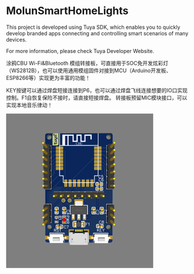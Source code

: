 # MolunSmartHomeLights
This project is developed using Tuya SDK, which enables you to quickly develop branded apps connecting and controlling smart scenarios of many devices.

For more information, please check Tuya Developer Website.


涂鸦CBU Wi-Fi&Bluetooth 模组转接板，可直接用于SOC免开发炫彩灯（WS2812B），也可以使用通用模组固件对接到MCU（Arduino开发板、ESP8266等）实现更为丰富的功能！

KEY按键可以通过焊盘短接连接到P6，也可以通过焊盘飞线连接想要的IO口实现控制。F1自恢复保险不接时，请直接短接焊盘。
转接板预留MIC模块接口，可以实现本地音乐律动！

<p align="left">
<img width=400 src="Snipaste_2021-06-01_21-33-29.png" >
</p>